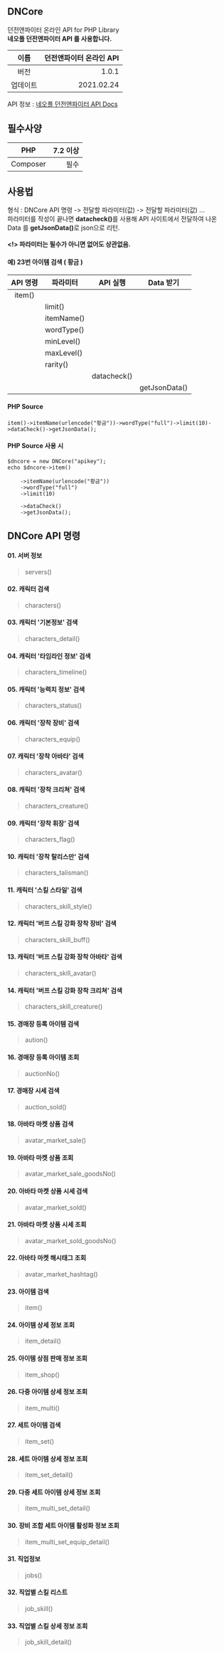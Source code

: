 ## DNCore
던전앤파이터 온라인 API for PHP Library<br>
<b>네오플 던전앤파이터 API 를 사용합니다.</b>


| 이름 | 던전앤파이터 온라인 API |
| :-----------: | -------------------: |
| 버전 | 1.0.1 |
| 업데이트 | 2021.02.24 |

API 정보 : [네오플 던전앤파이터 API Docs](https:developers.neople.co.kr/contents/apiDocs, "네오플 던전앤파이터 API Docs")

## 필수사양
| PHP | 7.2 이상 |
| :-----------: | -------------------: |
| Composer | 필수 |


## 사용법

형식 : DNCore API 명령 -> 전달할 파라미터(값) -> 전달할 파라미터(값) ...<br>
파라미터를 작성이 끝나면 <b>datacheck()</b>를 사용해 API 사이트에서 전달하여 나온 Data 를 <b>getJsonData()</b>로 json으로 리턴.
<br><br>
<b><!> 파라미터는 필수가 아니면 없어도 상관없음.</b>

#### 예) 23번 아이템 검색 ( 황금 )
| API 명령 | 파라미터 | API 실행 | Data 받기 |
| :-----------: | ------------------- | ------------------- | ------------------- |
| item() | | |
|  | limit() | |
|  | itemName() | |
|  | wordType() | |
|  | minLevel() | |
|  | maxLevel() | |
|  | rarity() | |
|  |  |  datacheck() | | 
|  |  |  | getJsonData() |

#### PHP Source
``` 
item()->itemName(urlencode("황금"))->wordType("full")->limit(10)->dataCheck()->getJsonData();
```
#### PHP Source 사용 시
```
$dncore = new DNCore("apikey");
echo $dncore->item()

    ->itemName(urlencode("황금"))
    ->wordType("full")
    ->limit(10)
    
    ->dataCheck()
    ->getJsonData();
```

## DNCore API 명령

#### 01. 서버 정보 
>servers()

#### 02. 캐릭터 검색
>characters()

#### 03. 캐릭터 '기본정보' 검색
>characters_detail()

#### 04. 캐릭터 '타임라인 정보' 검색
>characters_timeline()

#### 05. 캐릭터 '능력치 정보' 검색
>characters_status()

#### 06. 캐릭터 '장착 장비' 검색
>characters_equip()

#### 07. 캐릭터 '장착 아바타' 검색
>characters_avatar()

#### 08. 캐릭터 '장착 크리쳐' 검색
>characters_creature()

#### 09. 캐릭터 '장착 휘장' 검색
>characters_flag()

#### 10. 캐릭터 '장착 탈리스만' 검색
>characters_talisman()

#### 11. 캐릭터 '스킬 스타일' 검색
>characters_skill_style()

#### 12. 캐릭터 '버프 스킬 강화 장착 장비' 검색
>characters_skill_buff()

#### 13. 캐릭터 '버프 스킬 강화 장착 아바타' 검색
>characters_skill_avatar()

#### 14. 캐릭터 '버프 스킬 강화 장착 크리쳐' 검색
>characters_skill_creature()

#### 15. 경매장 등록 아이템 검색
>aution()

#### 16. 경매장 등록 아이템 조회
>auctionNo()

#### 17. 경매장 시세 검색
>auction_sold()

#### 18. 아바타 마켓 상품 검색
>avatar_market_sale()

#### 19. 아바타 마켓 상품 조회
>avatar_market_sale_goodsNo()

#### 20. 아바타 마켓 상품 시세 검색
>avatar_market_sold()

#### 21. 아바타 마켓 상품 시세 조회
>avatar_market_sold_goodsNo()

#### 22. 아바타 마켓 해시태그 조회
>avatar_market_hashtag()

#### 23. 아이템 검색
>item()

#### 24. 아이템 상세 정보 조회
>item_detail()

#### 25. 아이템 상점 판매 정보 조회
>item_shop()

#### 26. 다중 아이템 상세 정보 조회
>item_multi()

#### 27. 세트 아이템 검색
>item_set()

#### 28. 세트 아이템 상세 정보 조회
>item_set_detail()

#### 29. 다중 세트 아이템 상세 정보 조회
>item_multi_set_detail()

#### 30. 장비 조합 세트 아이템 활성화 정보 조회
>item_multi_set_equip_detail()

#### 31. 직업정보
>jobs()

#### 32. 직업별 스킬 리스트
>job_skill()

#### 33. 직업별 스킬 상세 정보 조회
>job_skill_detail()